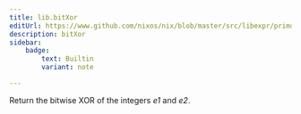 ```yaml
---
title: lib.bitXor
editUrl: https://www.github.com/nixos/nix/blob/master/src/libexpr/primops.cc
description: bitXor
sidebar:
    badge: 
        text: Builtin
        variant: note

---
```


Return the bitwise XOR of the integers *e1* and *e2*.
